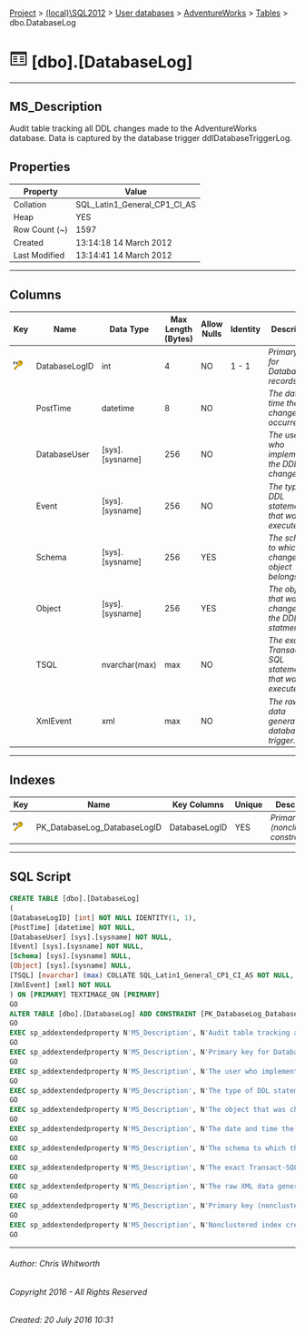 #### 

[Project](../../../../index.md) > [(local)\\SQL2012](../../../index.md) > [User databases](../../index.md) > [AdventureWorks](../index.md) > [Tables](Tables.md) > dbo.DatabaseLog

# ![Tables](../../../../Images/Table32.png) [dbo].[DatabaseLog]

---

## <a name="#description"></a>MS_Description

Audit table tracking all DDL changes made to the AdventureWorks database. Data is captured by the database trigger ddlDatabaseTriggerLog.

## <a name="#properties"></a>Properties

| Property | Value |
|---|---|
| Collation | SQL_Latin1_General_CP1_CI_AS |
| Heap | YES |
| Row Count (~) | 1597 |
| Created | 13:14:18 14 March 2012 |
| Last Modified | 13:14:41 14 March 2012 |


---

## <a name="#columns"></a>Columns

| Key | Name | Data Type | Max Length (Bytes) | Allow Nulls | Identity | Description |
|---|---|---|---|---|---|---|
| [![Primary Key PK_DatabaseLog_DatabaseLogID: DatabaseLogID](../../../../Images/pk.png)](#indexes) | DatabaseLogID | int | 4 | NO | 1 - 1 | _Primary key for DatabaseLog records._ |
|  | PostTime | datetime | 8 | NO |  | _The date and time the DDL change occurred._ |
|  | DatabaseUser | [sys].[sysname] | 256 | NO |  | _The user who implemented the DDL change._ |
|  | Event | [sys].[sysname] | 256 | NO |  | _The type of DDL statement that was executed._ |
|  | Schema | [sys].[sysname] | 256 | YES |  | _The schema to which the changed object belongs._ |
|  | Object | [sys].[sysname] | 256 | YES |  | _The object that was changed by the DDL statment._ |
|  | TSQL | nvarchar(max) | max | NO |  | _The exact Transact-SQL statement that was executed._ |
|  | XmlEvent | xml | max | NO |  | _The raw XML data generated by database trigger._ |


---

## <a name="#indexes"></a>Indexes

| Key | Name | Key Columns | Unique | Description |
|---|---|---|---|---|
| [![Primary Key PK_DatabaseLog_DatabaseLogID: DatabaseLogID](../../../../Images/pk.png)](#indexes) | PK_DatabaseLog_DatabaseLogID | DatabaseLogID | YES | _Primary key (nonclustered) constraint_ |


---

## <a name="#sqlscript"></a>SQL Script

```sql
CREATE TABLE [dbo].[DatabaseLog]
(
[DatabaseLogID] [int] NOT NULL IDENTITY(1, 1),
[PostTime] [datetime] NOT NULL,
[DatabaseUser] [sys].[sysname] NOT NULL,
[Event] [sys].[sysname] NOT NULL,
[Schema] [sys].[sysname] NULL,
[Object] [sys].[sysname] NULL,
[TSQL] [nvarchar] (max) COLLATE SQL_Latin1_General_CP1_CI_AS NOT NULL,
[XmlEvent] [xml] NOT NULL
) ON [PRIMARY] TEXTIMAGE_ON [PRIMARY]
GO
ALTER TABLE [dbo].[DatabaseLog] ADD CONSTRAINT [PK_DatabaseLog_DatabaseLogID] PRIMARY KEY NONCLUSTERED  ([DatabaseLogID]) ON [PRIMARY]
GO
EXEC sp_addextendedproperty N'MS_Description', N'Audit table tracking all DDL changes made to the AdventureWorks database. Data is captured by the database trigger ddlDatabaseTriggerLog.', 'SCHEMA', N'dbo', 'TABLE', N'DatabaseLog', NULL, NULL
GO
EXEC sp_addextendedproperty N'MS_Description', N'Primary key for DatabaseLog records.', 'SCHEMA', N'dbo', 'TABLE', N'DatabaseLog', 'COLUMN', N'DatabaseLogID'
GO
EXEC sp_addextendedproperty N'MS_Description', N'The user who implemented the DDL change.', 'SCHEMA', N'dbo', 'TABLE', N'DatabaseLog', 'COLUMN', N'DatabaseUser'
GO
EXEC sp_addextendedproperty N'MS_Description', N'The type of DDL statement that was executed.', 'SCHEMA', N'dbo', 'TABLE', N'DatabaseLog', 'COLUMN', N'Event'
GO
EXEC sp_addextendedproperty N'MS_Description', N'The object that was changed by the DDL statment.', 'SCHEMA', N'dbo', 'TABLE', N'DatabaseLog', 'COLUMN', N'Object'
GO
EXEC sp_addextendedproperty N'MS_Description', N'The date and time the DDL change occurred.', 'SCHEMA', N'dbo', 'TABLE', N'DatabaseLog', 'COLUMN', N'PostTime'
GO
EXEC sp_addextendedproperty N'MS_Description', N'The schema to which the changed object belongs.', 'SCHEMA', N'dbo', 'TABLE', N'DatabaseLog', 'COLUMN', N'Schema'
GO
EXEC sp_addextendedproperty N'MS_Description', N'The exact Transact-SQL statement that was executed.', 'SCHEMA', N'dbo', 'TABLE', N'DatabaseLog', 'COLUMN', N'TSQL'
GO
EXEC sp_addextendedproperty N'MS_Description', N'The raw XML data generated by database trigger.', 'SCHEMA', N'dbo', 'TABLE', N'DatabaseLog', 'COLUMN', N'XmlEvent'
GO
EXEC sp_addextendedproperty N'MS_Description', N'Primary key (nonclustered) constraint', 'SCHEMA', N'dbo', 'TABLE', N'DatabaseLog', 'CONSTRAINT', N'PK_DatabaseLog_DatabaseLogID'
GO
EXEC sp_addextendedproperty N'MS_Description', N'Nonclustered index created by a primary key constraint.', 'SCHEMA', N'dbo', 'TABLE', N'DatabaseLog', 'INDEX', N'PK_DatabaseLog_DatabaseLogID'
GO

```


---

###### Author:  Chris Whitworth

###### Copyright 2016 - All Rights Reserved

###### Created: 20 July 2016 10:31

